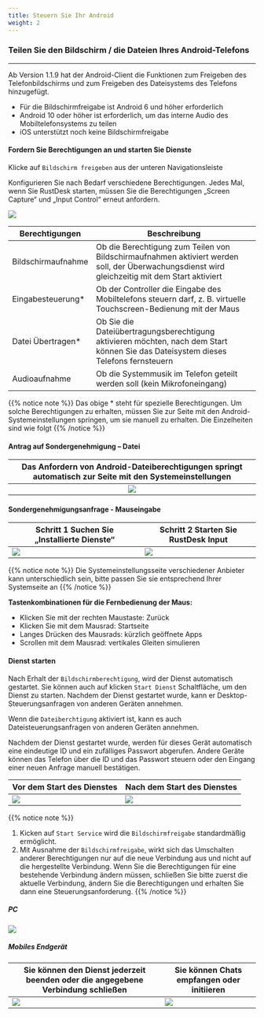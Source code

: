 ```yaml
---
title: Steuern Sie Ihr Android
weight: 2
---
```


### Teilen Sie den Bildschirm / die Dateien Ihres Android-Telefons
------

Ab Version 1.1.9 hat der Android-Client die Funktionen zum Freigeben des Telefonbildschirms und zum Freigeben des Dateisystems des Telefons hinzugefügt.

- Für die Bildschirmfreigabe ist Android 6 und höher erforderlich
- Android 10 oder höher ist erforderlich, um das interne Audio des Mobiltelefonsystems zu teilen
- iOS unterstützt noch keine Bildschirmfreigabe


#### **Fordern Sie Berechtigungen an und starten Sie Dienste**

Klicke auf `Bildschirm freigeben` aus der unteren Navigationsleiste

Konfigurieren Sie nach Bedarf verschiedene Berechtigungen. Jedes Mal, wenn Sie RustDesk starten, müssen Sie die Berechtigungen „Screen Capture“ und „Input Control“ erneut anfordern.

![](/docs/en/manual/mobile/images/server_off_en.jpg?width=300px)

| Berechtigungen     | Beschreibung                                               |
| --------------- | --------------------------------------------------------- |
| Bildschirmaufnahme | Ob die Berechtigung zum Teilen von Bildschirmaufnahmen aktiviert werden soll, der Überwachungsdienst wird gleichzeitig mit dem Start aktiviert |
| Eingabesteuerung* | Ob der Controller die Eingabe des Mobiltelefons steuern darf, z. B. virtuelle Touchscreen-Bedienung mit der Maus |
| Datei Übertragen* | Ob Sie die Dateiübertragungsberechtigung aktivieren möchten, nach dem Start können Sie das Dateisystem dieses Telefons fernsteuern |
| Audioaufnahme  | Ob die Systemmusik im Telefon geteilt werden soll (kein Mikrofoneingang) |

{{% notice note %}}
Das obige * steht für spezielle Berechtigungen. Um solche Berechtigungen zu erhalten, müssen Sie zur Seite mit den Android-Systemeinstellungen springen, um sie manuell zu erhalten. Die Einzelheiten sind wie folgt
{{% /notice %}}

#### **Antrag auf Sondergenehmigung – Datei**

| Das Anfordern von Android-Dateiberechtigungen springt automatisch zur Seite mit den Systemeinstellungen |
| :---------------: |
| ![](/docs/en/manual/mobile/images/get_file_en.jpg?width=300px) |

#### **Sondergenehmigungsanfrage - Mauseingabe**
| Schritt 1 Suchen Sie „Installierte Dienste“ | Schritt 2 Starten Sie RustDesk Input |
| --------------- | -------------------------------------------------------- |
| ![](/docs/en/manual/mobile/images/get_input1_en.jpg?width=300px) | ![](/docs/en/manual/mobile/images/get_input2_en.jpg?width=300px) |

{{% notice note %}}
Die Systemeinstellungsseite verschiedener Anbieter kann unterschiedlich sein, bitte passen Sie sie entsprechend Ihrer Systemseite an
{{% /notice %}}

**Tastenkombinationen für die Fernbedienung der Maus:**

- Klicken Sie mit der rechten Maustaste: Zurück
- Klicken Sie mit dem Mausrad: Startseite
- Langes Drücken des Mausrads: kürzlich geöffnete Apps
- Scrollen mit dem Mausrad: vertikales Gleiten simulieren

#### **Dienst starten**

Nach Erhalt der `Bildschirmberechtigung`, wird der Dienst automatisch gestartet. Sie können auch auf klicken `Start Dienst` Schaltfläche, um den Dienst zu starten. Nachdem der Dienst gestartet wurde, kann er Desktop-Steuerungsanfragen von anderen Geräten annehmen.

Wenn die `Dateiberchtigung` aktiviert ist, kann es auch Dateisteuerungsanfragen von anderen Geräten annehmen.

Nachdem der Dienst gestartet wurde, werden für dieses Gerät automatisch eine eindeutige ID und ein zufälliges Passwort abgerufen. Andere Geräte können das Telefon über die ID und das Passwort steuern oder den Eingang einer neuen Anfrage manuell bestätigen.

| Vor dem Start des Dienstes | Nach dem Start des Dienstes |
| --------------- | -------------------------------------------------------- |
| ![](/docs/en/manual/mobile/images/server_off_en.jpg?width=300px) | ![](/docs/en/manual/mobile/images/server_on_en.jpg?width=300px) |

{{% notice note %}}
1. Kicken auf `Start Service` wird die `Bildschirmfreigabe` standardmäßig ermöglicht.
2. Mit Ausnahme der `Bildschirmfreigabe`, wirkt sich das Umschalten anderer Berechtigungen nur auf die neue Verbindung aus und nicht auf die hergestellte Verbindung. Wenn Sie die Berechtigungen für eine bestehende Verbindung ändern müssen, schließen Sie bitte zuerst die aktuelle Verbindung, ändern Sie die Berechtigungen und erhalten Sie dann eine Steuerungsanforderung.
{{% /notice %}}

##### PC

![](/docs/en/manual/mobile/images/android_server_pc_side_en.png?width=700px)

##### Mobiles Endgerät

| Sie können den Dienst jederzeit beenden oder die angegebene Verbindung schließen | Sie können Chats empfangen oder initiieren |
| --------------- | -------------------------------------------------------- |
| ![](/docs/en/manual/mobile/images/server_on_en.jpg?width=300px) | ![](/docs/en/manual/mobile/images/android_server2_en.jpg?width=300px) |